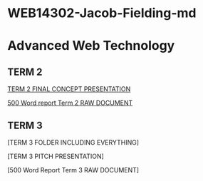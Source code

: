 # WEB14302-Jacob-Fielding-md

# Advanced Web Technology

## TERM 2 

[TERM 2 FINAL CONCEPT PRESENTATION](https://github.com/Jacobisagit/WEB14302-Jacob-Fielding-md/blob/master/PENNY%20UP.pdf)

[500 Word report Term 2 RAW DOCUMENT](https://github.com/Jacobisagit/WEB14302-Jacob-Fielding-md/blob/master/Term%202%20500%20Word%20Report%20Advanced%20Web%20Technology.pages)

## TERM 3

[TERM 3 FOLDER INCLUDING EVERYTHING]

[TERM 3 PITCH PRESENTATION]

[500 Word Report Term 3 RAW DOCUMENT]
